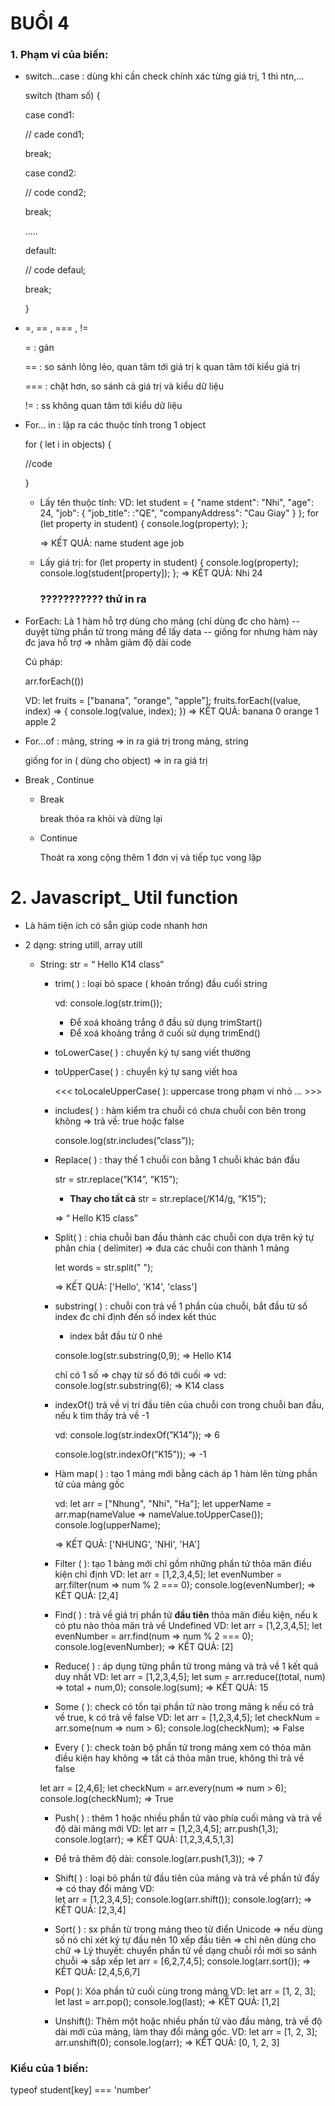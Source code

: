 # BUỔI 4

### 1. Phạm vi của biến: 

- switch…case : dùng khi cần check chính xác từng giá trị, 1 thì ntn,…
    
    switch (tham số) {
    
    case cond1:
    
    // cade cond1;
    
    break;
    
    case cond2:
    
    // code cond2;
    
    break;
    
    …..
    
    default:
    
    // code defaul;
    
    break;
    
    }
    
- =, == , === , !=
    
    = :  gán
    
    == :  so sánh lỏng lẻo, quan tâm tới giá trị k quan tâm tới kiểu giá trị
    
    === : chặt hơn, so sánh cả giá trị và kiểu dữ liệu
    
     != : ss không quan tâm tới kiểu dữ liệu
    
- For… in : lập ra các thuộc tính trong 1 object
    
    for ( let i in objects) {
    
    //code
    
    }
    
    - Lấy tên thuộc tính:
        VD:
        let student = {
            "name stdent": "Nhi",
            "age": 24,
            "job": {
                "job_title": :"QE",
                "companyAddress": "Cau Giay"
            }
        };
        for (let property in student) {
            console.log(property);
        };


        => KẾT QUẢ: 
        name student
        age
        job
    
    - Lấy giá trị:
        for (let property in student) {
            console.log(property);
            console.log(student[property]);
        };
        => KẾT QUẢ:
        Nhi
        24
        ### ??????????? thử in ra


- ForEach: Là 1 hàm hỗ trợ dùng cho mảng (chỉ dùng đc cho hàm) -- duyệt từng phần tử trong mảng để lấy data -- giống for nhưng hàm này đc java hỗ trợ ⇒ nhằm giảm độ dài code
    
    Cú pháp:
    
    arr.forEach(())
    
    VD:
    let fruits = ["banana", "orange", "apple"];
    fruits.forEach((value, index) => {
        console.log(value, index);
    })
    => KẾT QUẢ:
    banana 0
    orange 1
    apple 2
    

- For…of : mảng, string ⇒ in ra giá trị trong mảng, string
    
    giống for in ( dùng cho object) ⇒ in ra giá trị 
    
- Break , Continue
    - Break
        
        break thóa ra khỏi và dừng lại
        
    - Continue
        
        Thoát ra xong cộng thêm 1 đơn vị và tiếp tục vong lặp
        
# 2. Javascript_ Util function

- Là hàm tiện ích có sẵn giúp code nhanh hơn

- 2 dạng: string utill, array utill
    - String: str = “      Hello K14 class”
        - trim( ) : loại bỏ space ( khoản trống) đầu cuối string
            
            vd: console.log(str.trim()); 
            - Để xoá khoảng trắng ở đầu sử dụng trimStart() 
            - Để xoá khoảng trắng ở cuối sử dụng trimEnd() 

            
        - toLowerCase( ) : chuyển ký tự sang viết thường
            
            
        - toUpperCase( ) : chuyển ký tự sang viết hoa
            
            <<< toLocaleUpperCase( ): uppercase trong phạm vi nhỏ … >>>
            
        - includes( ) : hàm kiểm tra chuỗi có chưa chuỗi con bên trong không ⇒ trả về: true hoặc false
            
            console.log(str.includes(”class”));
            
        
        - Replace( ) : thay thế 1 chuỗi con bằng 1 chuỗi khác bán đầu
            
            str = str.replace(”K14”, “K15”);

            - **Thay cho tất cả**
            str = str.replace(/K14/g, “K15”);
            
            ⇒ “ Hello K15 class”
            
        - Split( ) : chia chuỗi ban đầu thành các chuỗi con dựa trên ký tự phân chia ( delimiter) ⇒ đưa các chuỗi con thành 1 mảng
            
            let words = str.split(" ");
            
            ⇒ KẾT QUẢ: ['Hello', 'K14', 'class']
            
        - substring( ) : chuỗi con trả về 1 phần của chuỗi, bắt đầu từ số index đc chỉ định đến số index kết thúc
            - index bắt đầu từ 0 nhé
            
            console.log(str.substring(0,9);  ⇒ Hello K14
            
            chỉ có 1 số ⇒ chạy từ số đó tới cuối ⇒ vd: console.log(str.substring(6); ⇒ K14 class
            
        - indexOf() trả về vị trí đầu tiên của chuỗi con trong chuỗi ban đầu, nếu k tìm thấy trả về -1
            
            vd: console.log(str.indexOf(”K14”));  ⇒ 6
            
             console.log(str.indexOf(”K15”));  ⇒ -1 
            
        - Hàm map( ) : tạo 1 mảng mới bằng cách áp 1 hàm lên từng phần tử của mảng gốc
            
            vd: 
            let arr = ["Nhung", "Nhi", "Ha"];
            let upperName = arr.map(nameValue => nameValue.toUpperCase());
            console.log(upperName);
            
            => KẾT QUẢ: ['NHUNG', 'NHI', 'HA']
            
        - Filter ( ): tạo 1 bảng mới chỉ gồm những phần tử thỏa mãn điều kiện chỉ định
            VD:
            let arr = [1,2,3,4,5];
            let evenNumber = arr.filter(num => num % 2 === 0);
            console.log(evenNumber);
            => KẾT QUẢ: [2,4]
            
        - Find( ) : trả về giá trị phần tử **đầu tiên** thỏa mãn điều kiện, nếu k có ptu nào thỏa mãn trả về Undefined
        VD:
        let arr = [1,2,3,4,5];
        let evenNumber = arr.find(num => num % 2 === 0);
        console.log(evenNumber);
        => KẾT QUẢ: [2]
        
        - Reduce( ) : áp dụng từng phần tử trong mảng và trả về 1 kết quả duy nhất
        VD:
        let arr = [1,2,3,4,5];
        let sum = arr.reduce((total, num) => total + num,0);
        console.log(sum); 
        => KẾT QUẢ: 15

        - Some ( ): check có tồn tại phần tử nào trong mảng k nếu có trả về true, k có trả về false
        VD:
        let arr = [1,2,3,4,5];
        let checkNum = arr.some(num => num > 6);
        console.log(checkNum);
        => False

        - Every ( ): check toàn bộ phần tử trong mảng xem có thỏa mãn điều kiện hay không ⇒ tất cả thỏa mãn true, không thì trả về false
        
        let arr = [2,4,6];
        let checkNum = arr.every(num => num > 6);
        console.log(checkNum);
        => True
        
        - Push( ) : thêm 1 hoặc nhiều phần tử vào phía cuối mảng và trả về độ dài mảng mới
        VD:
        let arr = [1,2,3,4,5];
        arr.push(1,3);
        console.log(arr);
        => KẾT QUẢ: [1,2,3,4,5,1,3]
        
        - Để trả thêm độ dài:
        console.log(arr.push(1,3));
        => 7
        
        - Shift( ) : loại bỏ phần tử đầu tiên của mảng và trả về phần tử đấy ⇒ có thay đổi mảng
        VD:   
        let arr = [1,2,3,4,5];
        console.log(arr.shift());
        console.log(arr);
        => KẾT QUẢ: [2,3,4]
            
        - Sort( ) : sx phần từ trong mảng theo từ điển Unicode ⇒ nếu dùng số nó chỉ xét ký tự đầu nên 10 xếp đầu tiên ⇒ chỉ nên dùng cho chữ ⇒ Lý thuyết: chuyển phần tử về dạng chuỗi rồi mới so sánh chuỗi ⇒ sắp xếp
        let arr = [6,2,7,4,5];
        console.log(arr.sort());
        => KẾT QUẢ: [2,4,5,6,7]

        - Pop( ): Xóa phần tử cuối cùng trong mảng
        VD:
        let arr = [1, 2, 3];
        let last = arr.pop();
        console.log(last);
        => KẾT QUẢ: [1,2]

        - Unshift(): Thêm một hoặc nhiều phần tử vào đầu mảng, trả về độ dài mới của mảng, làm thay đổi mảng gốc.
        VD:
        let arr = [1, 2, 3];
        arr.unshift(0); 
        console.log(arr);
        => KẾT QUẢ: [0, 1, 2, 3]

### Kiểu của 1 biến: 
typeof student[key] === 'number'
